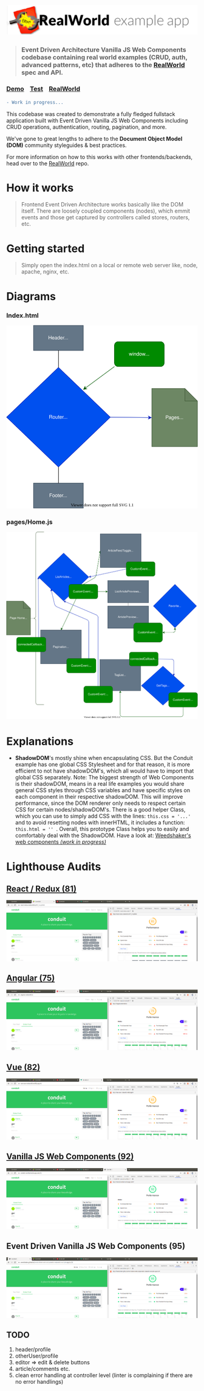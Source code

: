 # ![RealWorld Example App](logo.png)

> ### Event Driven Architecture Vanilla JS Web Components codebase containing real world examples (CRUD, auth, advanced patterns, etc) that adheres to the [RealWorld](https://github.com/gothinkster/realworld) spec and API.


### [Demo](https://mits-gossau.github.io/event-driven-web-components-realworld-example-app)&nbsp;&nbsp;&nbsp;&nbsp;[Test](https://mits-gossau.github.io/event-driven-web-components-realworld-example-app/test)&nbsp;&nbsp;&nbsp;&nbsp;[RealWorld](https://github.com/gothinkster/realworld)
```diff
- Work in progress...
```


This codebase was created to demonstrate a fully fledged fullstack application built with Event Driven Vanilla JS Web Components including CRUD operations, authentication, routing, pagination, and more.

We've gone to great lengths to adhere to the **Document Object Model (DOM)** community styleguides & best practices.

For more information on how to this works with other frontends/backends, head over to the [RealWorld](https://github.com/gothinkster/realworld) repo.


# How it works

> Frontend Event Driven Architecture works basically like the DOM itself. There are loosely coupled components (nodes), which emmit events and those get captured by controllers called stores, routers, etc.

# Getting started

> Simply open the index.html on a local or remote web server like, node, apache, nginx, etc.

# Diagrams

### Index.html
![Index](./diagrams/Index.drawio.svg)
### pages/Home.js
![Home](./diagrams/Home.drawio.svg)

# Explanations

* **ShadowDOM**'s mostly shine when encapsulating CSS. But the Conduit example has one global CSS Stylesheet and for that reason, it is more efficient to not have shadowDOM's, which all would have to import that global CSS separately. Note: The biggest strength of Web Components is their shadowDOM, means in a real life examples you would share general CSS styles through CSS variables and have specific styles on each component in their respective shadowDOM. This will improve performance, since the DOM renderer only needs to respect certain CSS for certain nodes/shadowDOM's. There is a good helper Class, which you can use to simply add CSS with the lines: ```this.css = '...' ``` and to avoid resetting nodes with innerHTML, it includes a function: ```this.html = '' ```. Overall, this prototype Class helps you to easily and comfortably deal with the ShadowDOM. Have a look at: [Weedshaker's web components *(work in progress)*](https://github.com/Weedshaker/web-components/blob/master/prototypes/MasterShadow.js)

# Lighthouse Audits

## [React / Redux (81)](https://github.com/gothinkster/react-redux-realworld-example-app)
![react-redux.realworld](./images/react-redux.realworld.png)

## [Angular (75)](https://github.com/gothinkster/angular-realworld-example-app)
![angular.realworld.io](./images/angular.realworld.io.png)

## [Vue (82)](https://github.com/gothinkster/vue-realworld-example-app)
![vue-vuex-realworld.netlify](./images/vue-vuex-realworld.netlify.png)

## [Vanilla JS Web Components (92)](https://github.com/gothinkster/web-components-realworld-example-app)
![conduit-vanilla.herokuapp](./images/conduit-vanilla.herokuapp.png)

## Event Driven Vanilla JS Web Components (95)
![event-driven-web-components-realworld-example-app](./images/event-driven-web-components-realworld-example-app.png)

## TODO

1. header/profile
2. otherUser/profile
4. editor => edit & delete buttons
5. article/comments etc.
6. clean error handling at controller level (linter is complaining if there are no error handlings)
